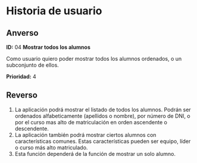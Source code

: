 # Historia de usuario

## Anverso

**ID:** 04 **Mostrar todos los alumnos**

Como usuario quiero poder mostrar todos los alumnos ordenados, o un subconjunto de ellos.

**Prioridad:** 4

## Reverso

1. La aplicación podrá mostrar el listado de todos los alumnos. Podrán ser ordenados alfabeticamente (apellidos o nombre), por número de DNI, o por el curso mas alto de matriculación en orden ascendente o descendente.
2. La aplicación también podrá mostrar ciertos alumnos con características comunes. Estas características pueden ser equipo, líder o curso más alto matriculado.
3. Esta función dependerá de la función de mostrar un solo alumno.
